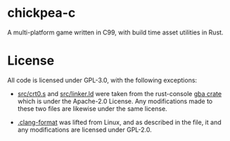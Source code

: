 # chickpea-c

A multi-platform game written in C99, with build time asset utilities in Rust.

# License

All code is licensed under GPL-3.0, with the following exceptions:

* [src/crt0.s]() and [src/linker.ld]() were taken from the rust-console 
[gba crate](https://github.com/rust-console/gba) which is under the Apache-2.0
License. Any modifications made to these two files are likewise under the same 
license.

* [.clang-format]() was lifted from Linux, and as described in the file, it and
any modifications are licensed under GPL-2.0.